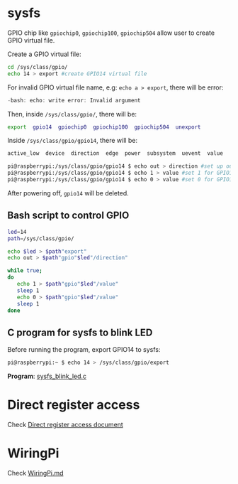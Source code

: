 # sysfs

GPIO chip like ``gpiochip0``, ``gpiochip100``, ``gpiochip504`` allow user to create GPIO virtual file.

Create a GPIO virtual file:

```sh
cd /sys/class/gpio/
echo 14 > export #create GPIO14 virtual file
```

For invalid GPIO virtual file name, e.g: ``echo a > export``, there will be error:

```c
-bash: echo: write error: Invalid argument
```

Then, inside ``/sys/class/gpio/``, there will be:

```sh
export  gpio14  gpiochip0  gpiochip100  gpiochip504  unexport
```

Inside ``/sys/class/gpio/gpio14``, there will be:

```sh
active_low  device  direction  edge  power  subsystem  uevent  value
```

```sh
pi@raspberrypi:/sys/class/gpio/gpio14 $ echo out > direction #set up output for gpio14
pi@raspberrypi:/sys/class/gpio/gpio14 $ echo 1 > value #set 1 for GPIO14
pi@raspberrypi:/sys/class/gpio/gpio14 $ echo 0 > value #set 0 for GPIO14
```

After powering off, ``gpio14`` will be deleted.

## Bash script to control GPIO

```sh
led=14
path=/sys/class/gpio/

echo $led > $path"export"
echo out > $path"gpio"$led"/direction"

while true;
do
   echo 1 > $path"gpio"$led"/value"
   sleep 1
   echo 0 > $path"gpio"$led"/value"
   sleep 1
done
```

## C program for sysfs to blink LED

Before running the program, export GPIO14 to sysfs:

```sh
pi@raspberrypi:~ $ echo 14 > /sys/class/gpio/export
```

**Program**: [sysfs_blink_led.c](sysfs_blink_led.c)

# Direct register access

Check [Direct register access document](Direct%20register%20access.md)

# WiringPi

Check [WiringPi.md](https://github.com/TranPhucVinh/Raspberry-Pi-C/blob/main/Physical%20layer/GPIO/WiringPi.md)